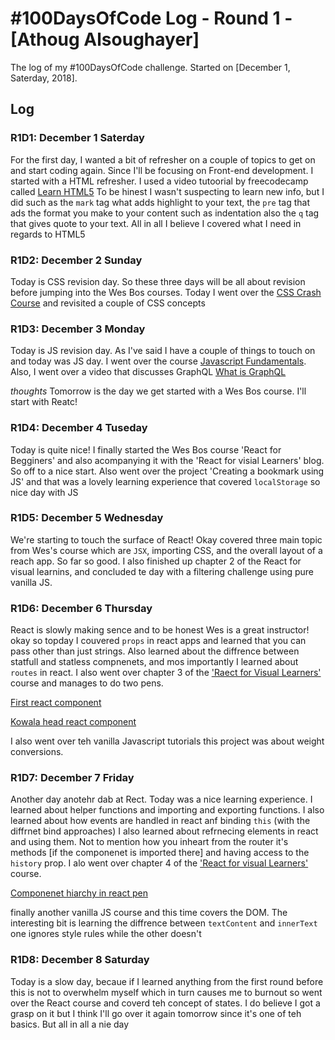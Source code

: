 # #100DaysOfCode Log - Round 1 - [Athoug Alsoughayer]

The log of my #100DaysOfCode challenge. Started on [December 1, Saterday, 2018].

## Log

### R1D1: December 1 Saterday

For the first day, I wanted a bit of refresher on a couple of topics to get on and start coding again. Since I'll be focusing on Front-end development. I started with a HTML refresher. I used a video tutoorial by freecodecamp called [Learn HTML5](https://www.youtube.com/watch?v=DPnqb74Smug) To be hinest I wasn't suspecting to learn new info, but I did such as the `mark` tag what adds highlight to your text, the `pre` tag that ads the format you make to your content such as indentation also the `q` tag that gives quote to your text. All in all I believe I covered what I need in regards to HTML5

### R1D2: December 2 Sunday

Today is CSS revision day. So these three days will be all about revision before jumping into the Wes Bos courses. Today I went over the [CSS Crash Course](https://youtu.be/yfoY53QXEnI) and revisited a couple of CSS concepts

### R1D3: December 3 Monday

Today is JS revision day. As I've said I have a couple of things to touch on and today was JS day. I went over the course [Javascript Fundamentals](https://www.youtube.com/watch?v=vEROU2XtPR8). Also, I went over a video that discusses GraphQL [What is GraphQL](https://www.youtube.com/watch?v=7giZGFDGnkc)

_thoughts_ Tomorrow is the day we get started with a Wes Bos course. I'll start with Reatc!

### R1D4: December 4 Tuseday

Today is quite nice! I finally started the Wes Bos course 'React for Begginers' and also acompanying it with the 'React for visial Learners' blog. So off to a nice start. Also went over the project 'Creating a bookmark using JS' and that was a lovely learning experience that covered `localStorage` so nice day with JS 

### R1D5: December 5 Wednesday

We're starting to touch the surface of React! Okay covered three main topic from Wes's course which are `JSX`, importing CSS, and the overall layout of a reach app. So far so good. I also finished up chapter 2 of the React for visual learnins, and concluded te day with a filtering challenge using pure vanilla JS.

### R1D6: December 6 Thursday

React is slowly making sence and to be honest Wes is a great instructor!  okay so topday I couvered `props` in react apps and learned that you can pass other than just strings. Also learned about the diffrence between statfull and statless compnenets, and mos importantly I learned about `routes` in react. I also went over chapter 3 of the ['Raect for Visual Learners'](https://medium.com/coding-artist/react-js-for-the-visual-learner-chapter-3-building-our-houses-295c43304b18) course and manages to do two pens. 

[First react component](https://codepen.io/athoug/pen/KrjJqb)

[Kowala head react component](https://codepen.io/athoug/pen/PxrVxa)

I also went over teh vanilla Javascript tutorials this project was about weight conversions.

### R1D7: December 7 Friday

Another day anotehr dab at Rect. Today was a nice learning experience. I learned about helper functions and importing and exporting functions. I also learned about how events are handled in react anf binding `this` (with the diffrnet bind approaches) I also learned about refrnecing elements in react and using them. Not to mention how you inheart from the router it's methods [if the componenet is imported there] and having access to the `history` prop. I alo went over chapter 4 of the ['React for visual Learners'](https://medium.com/coding-artist/react-js-for-the-visual-learner-chapter-4-our-first-village-8b44427d4762) course. 

[Componenet hiarchy in react pen](https://codepen.io/athoug/pen/vQoMdo)

finally another vanilla JS course and this time covers the DOM. The interesting bit is learning the diffrence between `textContent` and `innerText` one ignores style rules while the other doesn't

### R1D8: December 8 Saturday

Today is a slow day, becaue if I learned anything from the first round before this is not to overwhelm myself which in turn causes me to burnout so went over the React course and coverd teh concept of states. I do believe I got a grasp on it but I think I'll go over it again tomorrow since it's one of teh basics. But all in all a nie day
